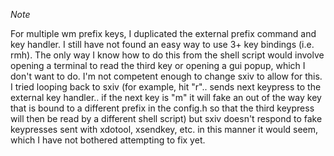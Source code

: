 *Note*

For multiple wm prefix keys, I duplicated the external prefix command and key handler. I still have not found an easy way to use 3+ key bindings (i.e. rmh). The only way I know how to do this from the shell script would involve opening a terminal to read the third key or opening a gui popup, which I don't want to do. I'm not competent enough to change sxiv to allow for this. I tried looping back to sxiv (for example, hit "r".. sends next keypress to the external key handler.. if the next key is "m" it will fake an out of the way key that is bound to a different prefix in the config.h so that the third keypress will then be read by a different shell script) but sxiv doesn't respond to fake keypresses sent with xdotool, xsendkey, etc. in this manner it would seem, which I have not bothered attempting to fix yet.
